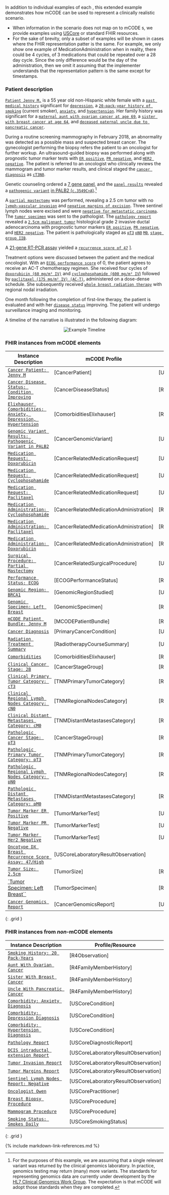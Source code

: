 In addition to individual examples of each , this extended example demonstrates how mCODE can be used to represent a clinically realistic scenario.
* When information in the scenario does not map on to mCODE s, we provide examples using [USCore](http://hl7.org/fhir/us/core/index.html) or standard FHIR resources.
* For the sake of brevity, only a subset of examples will be shown in cases where the FHIR representation patter is the same. For example, we only show one example of MedicationAdministration when in reality, there could be 4 cycles, of 3 medications that could be repeated over a 28 day cycle. Since the only difference would be the day of the administration, then we omit it assuming that the implementer understands that the representation pattern is the same except for timestamps.

### Patient description

[`Patient Jenny M.`](Patient-cancer-patient-jenny-m.html) is a 55 year old non-Hispanic white female with a [`past medical history`](Observation-cancer-related-mcode-comorbidities-elixhauser-jenny-m.html) significant for [`depression`](Condition-us-core-condition-depression-jenny-m.html), a [`20-pack-year history of smoking`](Observation-observation-smoking-history-jenny-m.html) (current smoker), [`anxiety`](Condition-us-core-condition-anxiety-jenny-m.html), and [`hypertension`](Condition-us-core-condition-hypertension-jenny-m.html). Her family history was significant for a [`maternal aunt with ovarian cancer at age 69`](FamilyMemberHistory-family-member-history-aunt-jenny-m.json.html), a [`sister with breast cancer at age 64`](FamilyMemberHistory-family-member-history-sister-jenny-m.html), and [`deceased paternal uncle due to pancreatic cancer`](FamilyMemberHistory-family-member-history-uncle-jenny-m.html).

During a routine screening mammography in February 2018, an abnormality was detected as a possible mass and suspected breast cancer. The gynecologist performing the biopsy refers the patient to an oncologist for further workup. An ultrasound-guided biopsy was performed along with prognostic tumor marker tests with [`ER positive`](Observation-tumor-marker-test-er-jenny-m.html), [`PR negative`](Observation-tumor-marker-test-pr-jenny-m.html), and [`HER2 negative`](Observation-tumor-marker-test-her2-jenny-m.html). The patient is referred to an oncologist who clinically reviews the mammogram and tumor marker results, and clinical staged the [`cancer diagnosis`](Condition-primary-cancer-condition-jenny-m.html) as [`cT3`](Observation-tnm-clinical-primary-tumor-category-jenny-m.html)[`N0`](Observation-tnm-clinical-regional-nodes-category-jenny-m.html).

Genetic counseling ordered a [7 gene panel](https://www.invitae.com/en/physician/tests/50001/), and the [`panel results`](DiagnosticReport-cancer-genomics-report-jenny-m.html) revealed a [`pathogenic variant`](Observation-cancer-genomic-variant-jenny-m.html) [in PALB2 (`c.3549C>A`)](https://www.ncbi.nlm.nih.gov/clinvar/variation/128144/).[^1]

[^1]: For the purposes of this example, we are assuming that a single relevant variant was returned by the clinical genomics laboratory. In practice, genomics testing may return (many) more variants. The standards for representing genomics data are currently under development by the [HL7 Clinical Genomics Work Group](https://confluence.hl7.org/display/CGW/WorkGroup+Home). The expectation is that mCODE will adopt those standards when they are completed.

A [`partial mastectomy`](Procedure-cancer-related-surgical-procedure-jenny-m.html) was performed, revealing a 2.5 cm tumor with no [`lymph-vascular invasion`](Observation-us-core-observation-lab-tumor-invasion-jenny-m.html) and [`negative margins of excision`](Observation-us-core-observation-lab-tumor-margins-jenny-m.html). Three sentinel lymph nodes were excised and were [`negative for metastatic carcinoma`](Observation-us-core-observation-lab-sentinel-nodes-jenny-m.html).  The [`tumor specimen`](Specimen-tumor-specimen-left-breast-jenny-m.html) was sent to the pathologist. The [`pathology report`](DiagnosticReport-us-core-diagnosticreport-lab-jenny-m.html) revealed a [`2.5cm malignant tumor`](Observation-tumor-size-jenny-m.html) histological grade 2 invasive ductal adenocarcinoma with prognostic tumor markers [`ER positive`](Observation-tumor-marker-test-er-jenny-m.html), [`PR negative`](Observation-tumor-marker-test-pr-jenny-m.html), and [`HER2 negative`](Observation-tumor-marker-test-her2-jenny-m.html). The patient is pathologically staged as [`pT3`](Observation-tnm-pathologic-primary-tumor-category-jenny-m.html) [`pN0`](Observation-tnm-pathologic-regional-nodes-category-jenny-m.html) [`M0`](Observation-tnm-pathologic-distant-metastases-category-jenny-m.html), [`stage group IIB`](Observation-tnm-pathologic-stage-group-jenny-m.html).

A [21-gene RT-PCR assay](https://www.oncotypeiq.com/en-US/breast-cancer/healthcare-professionals/oncotype-dx-breast-recurrence-score/about-the-test) yielded a [`recurrence score of 47`](Observation-tumor-marker-test-oncotype-dx-jenny-m.html) ].

Treatment options were discussed between the patient and the medical oncologist. With an [`ECOG performance score`](Observation-ecog-performance-status-jenny-m.html) of 0, the patient agrees to receive an AC-T chemotherapy regimen. She received four cycles of [`doxorubicin (60 mg/m² IV)`](MedicationAdministration-cancer-related-medication-admin-doxorubicin-jenny-m.html) and [`cyclophosphamide (600 mg/m² IV`)](MedicationRequest-cancer-related-medication-admin-cyclophosphamide-jenny-m.html) followed by [`paclitaxel (175 mg/m² IV) (AC-T)`](MedicationRequest-cancer-related-medication-admin-paclitaxel-jenny-m.html), administered on a dose-dense schedule. She subsequently received [`whole breast radiation therapy`](Procedure-radiotherapy-treatment-summary-chest-wall-jenny-m.html) with regional nodal irradiation.

One month following the completion of first-line therapy, the patient is evaluated and with her [`disease status`](Observation-cancer-disease-status-jenny-m.html) improving.  The patient will undergo surveillance imaging and monitoring.

A timeline of the narrative is illustrated in the following diagram:

<div style="text-align: center;">
<img src="mCODE-PersonaExample.svg" alt="Example Timeline" />
</div>

### FHIR instances from mCODE elements


| **Instance Description** | **mCODE Profile** | **Based On** |
| ------------ | ---------------- | -------------- |
|  [`Cancer Patient: Jenny M`](Patient-cancer-patient-jenny-m.html)  |  [CancerPatient]  |  [USCorePatient] |
|  [`Cancer Disease Status: Condition Improving`](Observation-cancer-disease-status-jenny-m.html) | [CancerDiseaseStatus] | [R4Observation]|
|  [`Elixhauser Comorbidities: Anxiety, Depression, Hypertension`](Observation-cancer-related-mcode-comorbidities-elixhauser-jenny-m.html) | [ComorbiditiesElixhauser] |  [R4Observation]|
|  [`Genomic Variant Results: Pathogenic Variant in PALB2`](Observation-cancer-genomic-variant-jenny-m.html) | [CancerGenomicVariant] |[USCoreLaboratoryResultObservation] |
|  [`Medication Request: Doxorubicin`](MedicationRequest-cancer-related-medication-request-doxorubicin-jenny-m.html) | [CancerRelatedMedicationRequest] | [USCoreMedicationRequest] |
|  [`Medication Request: Cyclophosphamide`](MedicationRequest-cancer-related-medication-request-cyclophosphamide-jenny-m.html) | [CancerRelatedMedicationRequest] | [USCoreMedicationRequest] |
|  [`Medication Request: Paclitaxel`](MedicationRequest-cancer-related-medication-request-paclitaxel-jenny-m.html) | [CancerRelatedMedicationRequest] | [USCoreMedicationRequest] |
|  [`Medication Administration: Cyclophosphamide`](MedicationAdministration-cancer-related-medication-admin-cyclophosphamide-jenny-m.html) | [CancerRelatedMedicationAdministration] | [R4MedicationAdministration] |
|  [`Medication Administration: Paclitaxel`](MedicationAdministration-cancer-related-medication-admin-paclitaxel-jenny-m.html) | [CancerRelatedMedicationAdministration] | [R4MedicationAdministration] |
|  [`Medication Administration: Doxorubicin`](MedicationAdministration-cancer-related-medication-admin-doxorubicin-jenny-m.html) | [CancerRelatedMedicationAdministration] | [R4MedicationAdministration]|
|  [`Surgical Procedure: Partial Mastectomy`](Procedure-cancer-related-surgical-procedure-jenny-m.html)|[CancerRelatedSurgicalProcedure] | [USCoreProcedure]|
|  [`Performance Status: ECOG`](Observation-ecog-performance-status-jenny-m.html) | [ECOGPerformanceStatus] | [R4Observation] |
|  [`Genomic Region: BRCA1`](Observation-genomic-region-studied-jenny-m.html) |[GenomicRegionStudied]| [USCoreLaboratoryResultObservation] |
|  [`Genomic Specimen: Left Breast`](Specimen-genomic-specimen-left-breast-jenny-m.html) | [GenomicSpecimen] | [R4Specimen]|
|  [`mCODE Patient Bundle: Jenny M`](Bundle-mcode-patient-bundle-jenny-m.html) | [MCODEPatientBundle]|[R4Bundle] |
|  [`Cancer Diagnosis`](Condition-primary-cancer-condition-jenny-m.html)|[PrimaryCancerCondition] | [USCoreCondition]|
|  [`Radiation Treatment Summary`](Procedure-radiotherapy-treatment-summary-chest-wall-jenny-m.html) | [RadiotherapyCourseSummary]| [USCoreProcedure]
|  [`Comorbidities`](Observation-cancer-related-mcode-comorbidities-elixhauser-jenny-m.html) | [ComorbiditiesElixhauser]| [R4Observation] |
| [`Clinical Cancer Stage: 2B`](Observation-tnm-clinical-stage-group-jenny-m.html) |[CancerStageGroup] | [R4Observation]|
| [`Clinical Primary Tumor Category: cT3`](Observation-tnm-clinical-primary-tumor-category-jenny-m.html) | [TNMPrimaryTumorCategory] | [R4Observation] |
| [`Clinical Regional Lymph Nodes Category: cN0`](Observation-tnm-clinical-regional-nodes-category-jenny-m.html) | [TNMRegionalNodesCategory]| [R4Observation] |
| [`Clinical Distant Metastases Category: cM0`](Observation-tnm-clinical-distant-metastases-category-jenny-m.html)|[TNMDistantMetastasesCategory]| [R4Observation] |
| [`Pathologic Cancer Stage: pT3`](Observation-tnm-pathologic-stage-group-jenny-m.html) |[CancerStageGroup] | [R4Observation] |
| [`Pathologic Primary Tumor Category: pT3`](Observation-tnm-pathologic-primary-tumor-category-jenny-m.html) | [TNMPrimaryTumorCategory] | [R4Observation] |
| [`Pathologic Regional Lymph Nodes Category: pN0`](Observation-tnm-pathologic-regional-nodes-category-jenny-m.html) | [TNMRegionalNodesCategory]| [R4Observation] |
| [`Pathologic Distant Metastases Category: pM0`](Observation-tnm-pathologic-distant-metastases-category-jenny-m.html)| [TNMDistantMetastasesCategory]| [R4Observation] |
| [`Tumor Marker ER Positive`](Observation-tumor-marker-test-er-jenny-m.html)| [TumorMarkerTest] | [USCoreLaboratoryResultObservation]|
| [`Tumor Marker PR Negative`](Observation-tumor-marker-test-pr-jenny-m.html)| [TumorMarkerTest] | [USCoreLaboratoryResultObservation]|
| [`Tumor Marker Her2 Negative`](Observation-tumor-marker-test-her2-jenny-m.html)| [TumorMarkerTest] | [USCoreLaboratoryResultObservation]|
| [`Oncotype DX Breast Recurrence Score Assay: 47/High`](Observation-tumor-marker-test-oncotype-dx-jenny-m.html)| [USCoreLaboratoryResultObservation]|
| [`Tumor Size: 2.5cm`](Observation-tumor-size-jenny-m.html)| [TumorSize]| [R4Observation]|
| [`Tumor Specimen: Left Breast``](Specimen-tumor-specimen-left-breast-jenny-m.html)| [TumorSpecimen] | [R4Specimen] |
| [`Cancer Genomics Report`](DiagnosticReport-cancer-genomics-report-jenny-m.html)| [CancerGenomicsReport] | [USCoreLaboratoryResultObservation]|
{: .grid }


### FHIR instances from _non_-mCODE elements

| **Instance Description**  | **Profile/Resource** |
| ------------ |  -------------- |
| [`Smoking History: 20 Pack-Years`](Observation-observation-smoking-history-jenny-m.html) |[R4Observation]|
| [`Aunt With Ovarian Cancer`](FamilyMemberHistory-family-member-history-aunt-jenny-m.html) |[R4FamilyMemberHistory]|
| [`Sister With Breast Cancer`](FamilyMemberHistory-family-member-history-sister-jenny-m.html) |[R4FamilyMemberHistory]|
| [`Uncle With Pancreatic Cancer`](FamilyMemberHistory-family-member-history-uncle-jenny-m.html) |[R4FamilyMemberHistory]|
| [`Comorbidity: Anxiety Diagnosis`](Condition-us-core-condition-anxiety-jenny-m.html) |[USCoreCondition]|
| [`Comorbidity: Depression Diagnosis`](Condition-us-core-condition-depression-jenny-m.html) |[USCoreCondition]|
| [`Comorbidity: Hypertension Diagnosis`](Condition-us-core-condition-hypertension-jenny-m.html) |[USCoreCondition]|
| [`Pathology Report`](DiagnosticReport-us-core-diagnosticreport-lab-jenny-m.html) |[USCoreDiagnosticReport]|
| [`DCIS intraductal extension Report`](Observation-us-core-observation-lab-tumor-dcis-jenny-m.html) |[USCoreLaboratoryResultObservation]|
| [`Tumor Invasion Report`](Observation-us-core-observation-lab-tumor-invasion-jenny-m.html) |[USCoreLaboratoryResultObservation]|
| [`Tumor Margins Report`](Observation-us-core-observation-lab-tumor-margins-jenny-m.html) |[USCoreLaboratoryResultObservation]|
| [`Sentinel Lymph Nodes Report: Negative`](Observation-us-core-observation-lab-sentinel-nodes-jenny-m.html) |[USCoreLaboratoryResultObservation]|
| [`Oncologist Owen`](Practitioner-us-core-practitioner-owen-oncologist.html) |[USCorePractitioner]|
| [`Breast Biopsy Procedure`](Procedure-us-core-procedure-biopsy-jenny-m.html) |[USCoreProcedure]|
| [`Mammogram Procedure`](Procedure-us-core-procedure-mammogram-jenny-m.html) |[USCoreProcedure]|
| [`Smoking Status: Smokes Daily`](Observation-us-core-smokingstatus-jenny-m.html) |[USCoreSmokingStatus]|
{: .grid }

{% include markdown-link-references.md %}
